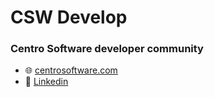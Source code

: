 # CSW Develop
### Centro Software developer community
 
- 🌐 [centrosoftware.com](https://www.centrosoftware.com/)
- 👔 [Linkedin](https://www.linkedin.com/company/centro-software-s.r.l.)
